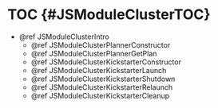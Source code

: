 TOC {#JSModuleClusterTOC}
=========================

- @ref JSModuleClusterIntro
  - @ref JSModuleClusterPlannerConstructor
  - @ref JSModuleClusterPlannerGetPlan
  - @ref JSModuleClusterKickstarterConstructor
  - @ref JSModuleClusterKickstarterLaunch
  - @ref JSModuleClusterKickstarterShutdown
  - @ref JSModuleClusterKickstarterRelaunch
  - @ref JSModuleClusterKickstarterCleanup

